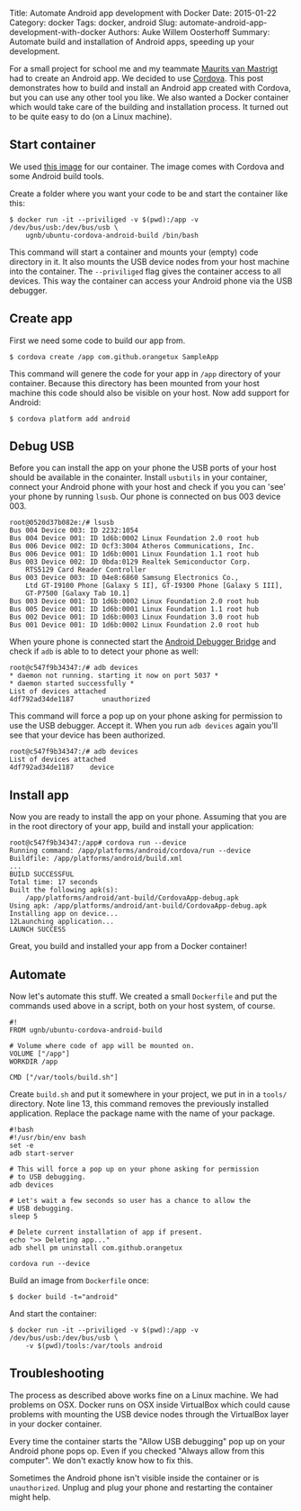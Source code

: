 Title: Automate Android app development with Docker
Date: 2015-01-22
Category: docker
Tags: docker, android
Slug: automate-android-app-development-with-docker
Authors: Auke Willem Oosterhoff
Summary: Automate build and installation of Android apps, speeding up your development.

For a small project for school me and my teammate [Maurits van Mastrigt][mauvm]
had to create an Android app. We decided to use [Cordova][cordova]. This post
demonstrates how to build and install an Android app created with Cordova, but
you can use any other tool you like. We also wanted a Docker container which
would take care of the building and installation process. It turned out to be
quite easy to do (on a Linux machine). 

## Start container
We used [this image][base_image] for our container. The image comes with
Cordova and some Android build tools.

Create a folder where you want your code to be and start the container like
this:

    $ docker run -it --priviliged -v $(pwd):/app -v /dev/bus/usb:/dev/bus/usb \
        ugnb/ubuntu-cordova-android-build /bin/bash

This command will start a container and mounts your (empty) code directory in
it. It also mounts the USB device nodes from your host machine into the
container. The `--priviliged` flag gives the container access to all devices.
This way the container can access your Android phone via the USB debugger. 

## Create app
First we need some code to build our app from. 

    $ cordova create /app com.github.orangetux SampleApp

This command will genere the code for your app in `/app` directory of your
container. Because this directory has been mounted from your host machine this
code should also be visible on your host. Now add support for Android:

    $ cordova platform add android

## Debug USB
Before you can install the app on your phone the USB ports of your host should
be available in the conainter. Install `usbutils` in your container, connect
your Android phone with your host and check if you you can 'see' your phone by
running `lsusb`. Our phone is connected on bus 003 device 003.

    root@0520d37b082e:/# lsusb
    Bus 004 Device 003: ID 2232:1054  
    Bus 004 Device 001: ID 1d6b:0002 Linux Foundation 2.0 root hub
    Bus 006 Device 002: ID 0cf3:3004 Atheros Communications, Inc. 
    Bus 006 Device 001: ID 1d6b:0001 Linux Foundation 1.1 root hub
    Bus 003 Device 002: ID 0bda:0129 Realtek Semiconductor Corp. 
        RTS5129 Card Reader Controller
    Bus 003 Device 003: ID 04e8:6860 Samsung Electronics Co., 
        Ltd GT-I9100 Phone [Galaxy S II], GT-I9300 Phone [Galaxy S III], 
        GT-P7500 [Galaxy Tab 10.1]
    Bus 003 Device 001: ID 1d6b:0002 Linux Foundation 2.0 root hub
    Bus 005 Device 001: ID 1d6b:0001 Linux Foundation 1.1 root hub
    Bus 002 Device 001: ID 1d6b:0003 Linux Foundation 3.0 root hub
    Bus 001 Device 001: ID 1d6b:0002 Linux Foundation 2.0 root hub

When youre phone is connected start the [Android Debugger Bridge][adb] and
check if `adb` is able to to detect your phone as well:

    root@c547f9b34347:/# adb devices
    * daemon not running. starting it now on port 5037 *
    * daemon started successfully *
    List of devices attached 
    4df792ad34de1187       unauthorized

This command will force a pop up on your phone asking for permission to use the
USB debugger. Accept it. When you run `adb devices` again you'll see that your
device has been authorized.

    root@c547f9b34347:/# adb devices   
    List of devices attached 
    4df792ad34de1187    device

## Install app
Now you are ready to install the app on your phone. Assuming that you are in
the root directory of your app, build and install your application:

    root@c547f9b34347:/app# cordova run --device
    Running command: /app/platforms/android/cordova/run --device
    Buildfile: /app/platforms/android/build.xml
    ...
    BUILD SUCCESSFUL
    Total time: 17 seconds
    Built the following apk(s):
        /app/platforms/android/ant-build/CordovaApp-debug.apk
    Using apk: /app/platforms/android/ant-build/CordovaApp-debug.apk
    Installing app on device...
    12Launching application...
    LAUNCH SUCCESS

Great, you build and installed your app from a Docker container!

## Automate
Now let's automate this stuff. We created a small `Dockerfile` and put the
commands used above in a script, both on your host system, of course.

    #!
    FROM ugnb/ubuntu-cordova-android-build
                                                                                         
    # Volume where code of app will be mounted on.
    VOLUME ["/app"]
    WORKDIR /app
                                                                                         
    CMD ["/var/tools/build.sh"]

Create `build.sh` and put it somewhere in your project, we put in in a `tools/`
directory. Note line 13, this command removes the previously installed
application. Replace the package name with the name of your package.

    #!bash
    #!/usr/bin/env bash
    set -e
    adb start-server
    
    # This will force a pop up on your phone asking for permission 
    # to USB debugging.
    adb devices                                                                        
                                                                                         
    # Let's wait a few seconds so user has a chance to allow the 
    # USB debugging.
    sleep 5                                                                              
                                                                                       
    # Delete current installation of app if present.
    echo ">> Deleting app..."                                                            
    adb shell pm uninstall com.github.orangetux
                                                                                       
    cordova run --device                 

Build an image from `Dockerfile` once:

    $ docker build -t="android"

And start the container:

    $ docker run -it --priviliged -v $(pwd):/app -v /dev/bus/usb:/dev/bus/usb \
        -v $(pwd)/tools:/var/tools android

## Troubleshooting
The process as described above works fine on a Linux machine. We had problems
on OSX. Docker runs on OSX inside VirtualBox which could cause problems with
mounting the USB device nodes through the VirtualBox layer in your docker
container.

Every time the container starts the "Allow USB debugging" pop up on your
Android phone pops op. Even if you checked "Always allow from this computer".
We don't exactly know how to fix this.

Sometimes the Android phone isn't visible inside the container or is
`unauthorized`. Unplug and plug your phone and restarting the container might 
help.

[cordova]:http://cordova.apache.org
[base_image]:https://registry.hub.docker.com/u/ugnb/ubuntu-cordova-android-build/
[adb]:http://developer.android.com/tools/help/adb.html
[mauvm]:http://mauvm.nl
